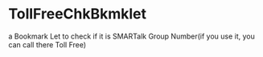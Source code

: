 # TollFreeChkBkmklet
a Bookmark Let to check if it is SMARTalk Group Number(if you use it, you can call there Toll Free)
